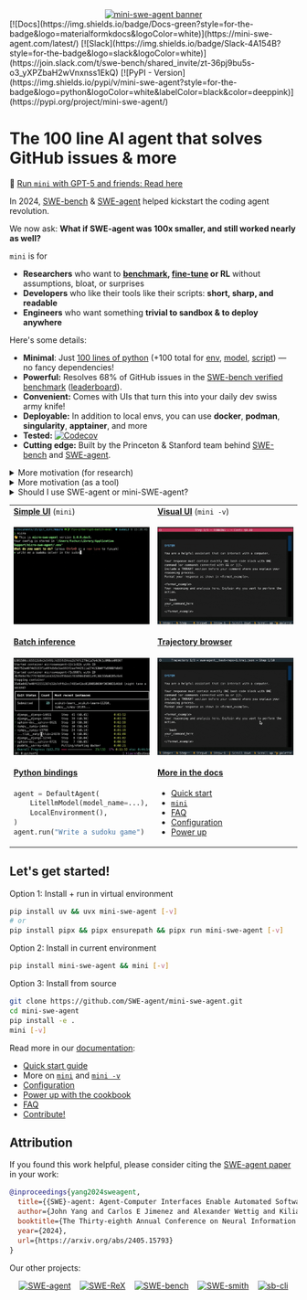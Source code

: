 <div align="center">
<a href="https://mini-swe-agent.com/latest/"><img src="https://github.com/SWE-agent/mini-swe-agent/raw/main/docs/assets/mini-swe-agent-banner.svg" alt="mini-swe-agent banner" style="height: 7em"/></a>
</div>
[![Docs](https://img.shields.io/badge/Docs-green?style=for-the-badge&logo=materialformkdocs&logoColor=white)](https://mini-swe-agent.com/latest/)
[![Slack](https://img.shields.io/badge/Slack-4A154B?style=for-the-badge&logo=slack&logoColor=white)](https://join.slack.com/t/swe-bench/shared_invite/zt-36pj9bu5s-o3_yXPZbaH2wVnxnss1EkQ)
[![PyPI - Version](https://img.shields.io/pypi/v/mini-swe-agent?style=for-the-badge&logo=python&logoColor=white&labelColor=black&color=deeppink)](https://pypi.org/project/mini-swe-agent/)


# The 100 line AI agent that solves GitHub issues & more

📣 [Run `mini` with GPT-5 and friends: Read here](https://mini-swe-agent.com/latest/quickstart/#gpt-5)

In 2024, [SWE-bench](https://github.com/swe-bench/SWE-bench) & [SWE-agent](https://github.com/swe-agent/swe-agent) helped kickstart the coding agent revolution.

We now ask: **What if SWE-agent was 100x smaller, and still worked nearly as well?**

`mini` is for

- **Researchers** who want to **[benchmark](https://swe-bench.com), [fine-tune](https://swesmith.com/) or RL** without assumptions, bloat, or surprises
- **Developers** who like their tools like their scripts: **short, sharp, and readable**
- **Engineers** who want something **trivial to sandbox & to deploy anywhere**

Here's some details:

- **Minimal**: Just [100 lines of python](https://github.com/SWE-agent/mini-swe-agent/blob/main/src/minisweagent/agents/default.py) (+100 total for [env](https://github.com/SWE-agent/mini-swe-agent/blob/main/src/minisweagent/environments/local.py),
[model](https://github.com/SWE-agent/mini-swe-agent/blob/main/src/minisweagent/models/litellm_model.py), [script](https://github.com/SWE-agent/mini-swe-agent/blob/main/src/minisweagent/run/hello_world.py)) — no fancy dependencies!
- **Powerful:** Resolves 68% of GitHub issues in the [SWE-bench verified benchmark](https://www.swebench.com/) ([leaderboard](https://swe-bench.com/)).
- **Convenient:** Comes with UIs that turn this into your daily dev swiss army knife!
- **Deployable:** In addition to local envs, you can use **docker**, **podman**, **singularity**, **apptainer**, and more
- **Tested:** [![Codecov](https://img.shields.io/codecov/c/github/swe-agent/mini-swe-agent?style=flat-square)](https://codecov.io/gh/SWE-agent/mini-swe-agent)
- **Cutting edge:** Built by the Princeton & Stanford team behind [SWE-bench](https://swebench.com) and [SWE-agent](https://swe-agent.com).

<details>

<summary>More motivation (for research)</summary>

[SWE-agent](https://swe-agent.com/latest/) jump-started the development of AI agents in 2024. Back then, we placed a lot of emphasis on tools and special interfaces for the agent.
However, one year later, as LMs have become more capable, a lot of this is not needed at all to build a useful agent!
In fact, mini-SWE-agent

- **Does not have any tools other than bash** — it doesn't even use the tool-calling interface of the LMs.
  This means that you can run it with literally any model. When running in sandboxed environments you also don't need to take care
  of installing a single package — all it needs is bash.
- **Has a completely linear history** — every step of the agent just appends to the messages and that's it.
  So there's no difference between the trajectory and the messages that you pass on to the LM.
  Great for debugging & fine-tuning.
- **Executes actions with `subprocess.run`** — every action is completely independent (as opposed to keeping a stateful shell session running).
  This makes it trivial to execute the actions in sandboxes (literally just switch out `subprocess.run` with `docker exec`) and to
  scale up effortlessly. Seriously, this is [a big deal](https://mini-swe-agent.com/latest/faq/#why-no-shell-session), trust me.

This makes it perfect as a baseline system and for a system that puts the language model (rather than
the agent scaffold) in the middle of our attention.
You can see the result on the [SWE-bench (bash only)](https://www.swebench.com/) leaderboard, that evaluates the performance of different LMs with `mini`.

</details>

<details>
<summary>More motivation (as a tool)</summary>

Some agents are overfitted research artifacts. Others are UI-heavy frontend monsters.

`mini` wants to be a hackable tool, not a black box.

- **Simple** enough to understand at a glance
- **Convenient** enough to use in daily workflows
- **Flexible** to extend

Unlike other agents (including our own [swe-agent](https://swe-agent.com/latest/)), it is radically simpler, because it:

- **Does not have any tools other than bash** — it doesn't even use the tool-calling interface of the LMs.
  Instead of implementing custom tools for every specific thing the agent might want to do, the focus is fully on the LM utilizing the shell to its full potential.
  Want it to do something specific like opening a PR?
  Just tell the LM to figure it out rather than spending time to implement it in the agent.
- **Executes actions with `subprocess.run`** — every action is completely independent (as opposed to keeping a stateful shell session running).
  This is [a big deal](https://mini-swe-agent.com/latest/faq/#why-no-shell-session) for the stability of the agent, trust me.
- **Has a completely linear history** — every step of the agent just appends to the messages that are passed to the LM in the next step and that's it.
  This is great for debugging and understanding what the LM is prompted with.

</details>

<details>
<summary>Should I use SWE-agent or mini-SWE-agent?</summary>

You should use `mini-swe-agent` if

- You want a quick command line tool that works locally
- You want an agent with a very simple control flow
- You want even faster, simpler & more stable sandboxing & benchmark evaluations
- You are doing FT or RL and don't want to overfit to a specific agent scaffold

You should use `swe-agent` if

- You need specific tools or want to experiment with different tools
- You want to experiment with different history processors
- You want very powerful yaml configuration without touching code

What you get with both

- Excellent performance on SWE-Bench
- A trajectory browser

</details>

<table>
<tr>
<td width="50%">
<a href="https://mini-swe-agent.com/latest/usage/mini/"><strong>Simple UI</strong></a> (<code>mini</code>)
</td>
<td>
<a href="https://mini-swe-agent.com/latest/usage/mini_v/"><strong>Visual UI</strong></a> (<code>mini -v</code>)
</td>
</tr>
<tr>
<td width="50%">

  ![mini](https://github.com/SWE-agent/swe-agent-media/blob/main/media/mini/gif/mini.gif?raw=true)

</td>
<td>

  ![miniv](https://github.com/SWE-agent/swe-agent-media/blob/main/media/mini/gif/mini2.gif?raw=true)

</td>
</tr>
<tr>
  <td>
    <a href="https://mini-swe-agent.com/latest/usage/swebench/"><strong>Batch inference</strong></a>
  </td>
  <td>
    <a href="https://mini-swe-agent.com/latest/usage/inspector/"><strong>Trajectory browser</strong></a>
  </td>
<tr>
<tr>

<td>

![swebench](https://github.com/SWE-agent/swe-agent-media/blob/main/media/mini/gif/swebench.gif?raw=true)

</td>

<td>

![inspector](https://github.com/SWE-agent/swe-agent-media/blob/main/media/mini/gif/inspector.gif?raw=true)

</td>

</tr>
<td>
<a href="https://mini-swe-agent.com/latest/advanced/cookbook/"><strong>Python bindings</strong></a>
</td>
<td>
<a href="https://mini-swe-agent.com"><strong>More in the docs</strong></a>
</td>
</tr>
<tr>
<td>

```python
agent = DefaultAgent(
    LitellmModel(model_name=...),
    LocalEnvironment(),
)
agent.run("Write a sudoku game")
```
</td>
<td>

* [Quick start](https://mini-swe-agent.com/latest/quickstart/)
* [`mini`](https://mini-swe-agent.com/latest/usage/mini/)
* [FAQ](https://mini-swe-agent.com/latest/faq/)
* [Configuration](https://mini-swe-agent.com/latest/advanced/configuration/)
* [Power up](https://mini-swe-agent.com/latest/advanced/cookbook/)

</td>
</tr>
</table>

## Let's get started!

Option 1: Install + run in virtual environment

```bash
pip install uv && uvx mini-swe-agent [-v]
# or
pip install pipx && pipx ensurepath && pipx run mini-swe-agent [-v]
```

Option 2: Install in current environment

```bash
pip install mini-swe-agent && mini [-v]
```

Option 3: Install from source

```bash
git clone https://github.com/SWE-agent/mini-swe-agent.git
cd mini-swe-agent
pip install -e .
mini [-v]
```

Read more in our [documentation](https://mini-swe-agent.com/latest/):

* [Quick start guide](https://mini-swe-agent.com/latest/quickstart/)
* More on [`mini`](https://mini-swe-agent.com/latest/usage/mini/) and [`mini -v`](https://mini-swe-agent.com/latest/usage/mini_v/)
* [Configuration](https://mini-swe-agent.com/latest/advanced/configuration/)
* [Power up with the cookbook](https://mini-swe-agent.com/latest/advanced/cookbook/)
* [FAQ](https://mini-swe-agent.com/latest/faq/)
* [Contribute!](https://mini-swe-agent.com/latest/contributing/)

## Attribution

If you found this work helpful, please consider citing the [SWE-agent paper](https://arxiv.org/abs/2405.15793) in your work:

```bibtex
@inproceedings{yang2024sweagent,
  title={{SWE}-agent: Agent-Computer Interfaces Enable Automated Software Engineering},
  author={John Yang and Carlos E Jimenez and Alexander Wettig and Kilian Lieret and Shunyu Yao and Karthik R Narasimhan and Ofir Press},
  booktitle={The Thirty-eighth Annual Conference on Neural Information Processing Systems},
  year={2024},
  url={https://arxiv.org/abs/2405.15793}
}
```

Our other projects:

<div align="center">
  <a href="https://github.com/SWE-agent/SWE-agent"><img src="https://github.com/SWE-agent/mini-swe-agent/raw/main/docs/assets/sweagent_logo_text_below.svg" alt="SWE-agent" height="120px"></a>
   &nbsp;&nbsp;
  <a href="https://github.com/SWE-agent/SWE-ReX"><img src="https://github.com/SWE-agent/mini-swe-agent/raw/main/docs/assets/swerex_logo_text_below.svg" alt="SWE-ReX" height="120px"></a>
   &nbsp;&nbsp;
  <a href="https://github.com/SWE-bench/SWE-bench"><img src="https://github.com/SWE-agent/mini-swe-agent/raw/main/docs/assets/swebench_logo_text_below.svg" alt="SWE-bench" height="120px"></a>
  &nbsp;&nbsp;
  <a href="https://github.com/SWE-bench/SWE-smith"><img src="https://github.com/SWE-agent/mini-swe-agent/raw/main/docs/assets/swesmith_logo_text_below.svg" alt="SWE-smith" height="120px"></a>
  &nbsp;&nbsp;
  <a href="https://github.com/SWE-bench/sb-cli"><img src="https://github.com/SWE-agent/mini-swe-agent/raw/main/docs/assets/sbcli_logo_text_below.svg" alt="sb-cli" height="120px"></a>
</div>

